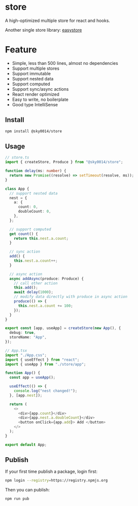 # store

A high-optimized multiple store for react and hooks.

Another single store library: [easystore](https://github.com/sky0014/easystore)

# Feature

- Simple, less than 500 lines, almost no dependencies
- Support multiple stores
- Support immutable
- Support nested data
- Support computed
- Support sync/async actions
- React render optimized
- Easy to write, no boilerplate
- Good type IntelliSense

## Install

```bash
npm install @sky0014/store
```

## Usage

```typescript
// store.ts
import { createStore, Produce } from "@sky0014/store";

function delay(ms: number) {
  return new Promise((resolve) => setTimeout(resolve, ms));
}

class App {
  // support nested data
  nest = {
    a: {
      count: 0,
      doubleCount: 0,
    },
  };

  // support computed
  get count() {
    return this.nest.a.count;
  }

  // sync action
  add() {
    this.nest.a.count++;
  }

  // async action
  async addAsync(produce: Produce) {
    // call other action
    this.add();
    await delay(1000);
    // modify data directly with produce in async action
    produce(() => {
      this.nest.a.count += 100;
    });
  }
}

export const [app, useApp] = createStore(new App(), {
  debug: true,
  storeName: "App",
});

// App.tsx
import "./App.css";
import { useEffect } from "react";
import { useApp } from "./store/app";

function App() {
  const app = useApp();

  useEffect(() => {
    console.log("nest changed!");
  }, [app.nest]);

  return (
    <>
      <div>{app.count}</div>
      <div>{app.nest.a.doubleCount}</div>
      <button onClick={app.add}> Add </button>
    </>
  );
}

export default App;
```

## Publish

If your first time publish a package, login first:

```bash
npm login --registry=https://registry.npmjs.org
```

Then you can publish:

```bash
npm run pub
```
